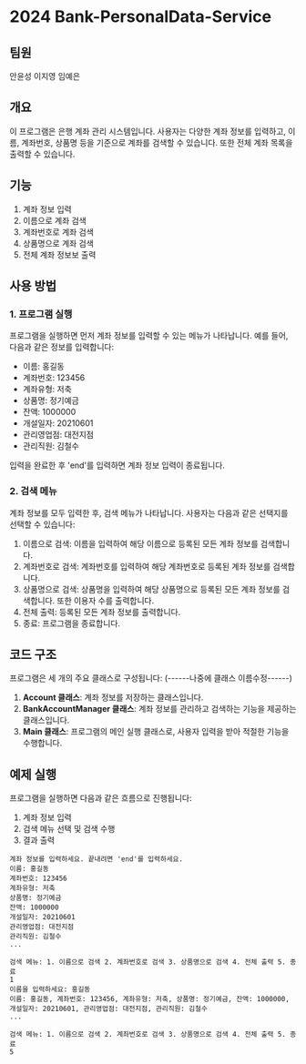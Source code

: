 # 2024 Bank-PersonalData-Service

## 팀원
안윤성
이지영
임예은

## 개요
이 프로그램은 은행 계좌 관리 시스템입니다. 사용자는 다양한 계좌 정보를 입력하고, 이름, 계좌번호, 상품명 등을 기준으로 계좌를 검색할 수 있습니다. 또한 전체 계좌 목록을 출력할 수 있습니다.

## 기능
1. 계좌 정보 입력
2. 이름으로 계좌 검색
3. 계좌번호로 계좌 검색
4. 상품명으로 계좌 검색
5. 전체 계좌 정보보 출력

## 사용 방법

### 1. 프로그램 실행
프로그램을 실행하면 먼저 계좌 정보를 입력할 수 있는 메뉴가 나타납니다. 예를 들어, 다음과 같은 정보를 입력합니다:
- 이름: 홍길동
- 계좌번호: 123456
- 계좌유형: 저축
- 상품명: 정기예금
- 잔액: 1000000
- 개설일자: 20210601
- 관리영업점: 대전지점
- 관리직원: 김철수

입력을 완료한 후 'end'를 입력하면 계좌 정보 입력이 종료됩니다.

### 2. 검색 메뉴
계좌 정보를 모두 입력한 후, 검색 메뉴가 나타납니다. 사용자는 다음과 같은 선택지를 선택할 수 있습니다:
1. 이름으로 검색: 이름을 입력하여 해당 이름으로 등록된 모든 계좌 정보를 검색합니다.
2. 계좌번호로 검색: 계좌번호를 입력하여 해당 계좌번호로 등록된 계좌 정보를 검색합니다.
3. 상품명으로 검색: 상품명을 입력하여 해당 상품명으로 등록된 모든 계좌 정보를 검색합니다. 또한 이용자 수를 출력합니다.
4. 전체 출력: 등록된 모든 계좌 정보를 출력합니다.
5. 종료: 프로그램을 종료합니다.

## 코드 구조
프로그램은 세 개의 주요 클래스로 구성됩니다: (------나중에 클래스 이름수정------)
1. **Account 클래스**: 계좌 정보를 저장하는 클래스입니다. 
2. **BankAccountManager 클래스**: 계좌 정보를 관리하고 검색하는 기능을 제공하는 클래스입니다.
3. **Main 클래스**: 프로그램의 메인 실행 클래스로, 사용자 입력을 받아 적절한 기능을 수행합니다.

## 예제 실행
프로그램을 실행하면 다음과 같은 흐름으로 진행됩니다:

1. 계좌 정보 입력
2. 검색 메뉴 선택 및 검색 수행
3. 결과 출력

```plaintext
계좌 정보를 입력하세요. 끝내려면 'end'를 입력하세요.
이름: 홍길동
계좌번호: 123456
계좌유형: 저축
상품명: 정기예금
잔액: 1000000
개설일자: 20210601
관리영업점: 대전지점
관리직원: 김철수
...

검색 메뉴: 1. 이름으로 검색 2. 계좌번호로 검색 3. 상품명으로 검색 4. 전체 출력 5. 종료
1
이름을 입력하세요: 홍길동
이름: 홍길동, 계좌번호: 123456, 계좌유형: 저축, 상품명: 정기예금, 잔액: 1000000, 개설일자: 20210601, 관리영업점: 대전지점, 관리직원: 김철수
...

검색 메뉴: 1. 이름으로 검색 2. 계좌번호로 검색 3. 상품명으로 검색 4. 전체 출력 5. 종료
5
